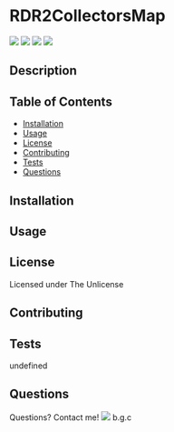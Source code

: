 

# RDR2CollectorsMap

  ![](https://img.shields.io/badge/JavaScript-80.3-green) ![](https://img.shields.io/badge/HTML-13.2-green) ![](https://img.shields.io/badge/CSS-6.5-green) ![](https://img.shields.io/badge/License-Unlicense-blue)


## Description 



## Table of Contents

* [Installation](#installation)
* [Usage](#usage)
* [License](#license)
* [Contributing](#contributing)
* [Tests](#tests)
* [Questions](#questions)


## Installation




## Usage 



## License

Licensed under The Unlicense

## Contributing



## Tests

undefined

## Questions

Questions? Contact me!
![](https://avatars2.githubusercontent.com/u/820155?v=4)
b.g.c
